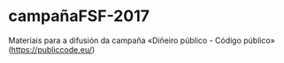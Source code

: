 # campañaFSF-2017
Materiais para a difusión da campaña «Diñeiro público - Código público» (https://publiccode.eu/)
